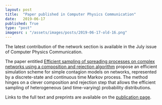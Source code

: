 ```yaml
---
layout: post
title:  "Paper published in Computer Physics Communication"
date:   2019-06-17
published: True
type: "post"
imagesrc : "/assets/images/posts/2019-06-17-old-16.png"
---
```


The latest contribution of the network section is available in the July issue of Computer Physics Communication.


 The paper entitled [Efficient sampling of spreading processes on complex networks using a composition and rejection algorithm](https://doi.org/10.1016/j.cpc.2019.02.008) propose an efficient simulation scheme for simple contagion models on networks, represented by a discrete-state and continuous time Markov process. The method hinges on a clever composition and rejection step that allows the efficient sampling of heterogeneous (and time-varying) probability distributions.


 Links to the full text and preprints are available on the [publication page](/publications.html).


